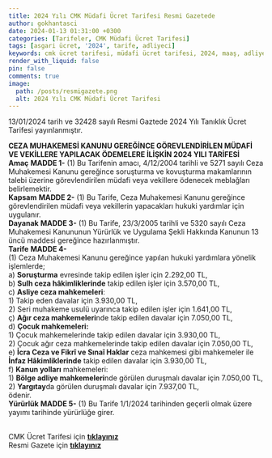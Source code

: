 ```yaml
---
title: 2024 Yılı CMK Müdafi Ücret Tarifesi Resmi Gazetede
author: gokhantasci
date: 2024-01-13 01:31:00 +0300
categories: [Tarifeler, CMK Müdafi Ücret Tarifesi]
tags: [asgari ücret, '2024', tarife, adliyeci]
keywords: cmk ücret tarifesi, müdafi ücret tarifesi, 2024, maaş, adliyeci, Adalet Bakanlığı
render_with_liquid: false
pin: false
comments: true
image:
  path: /posts/resmigazete.png
  alt: 2024 Yılı CMK Müdafi Ücret Tarifesi
---
```


13/01/2024 tarih ve 32428 sayılı Resmi Gaztede 2024 Yılı Tanıklık Ücret Tarifesi yayınlanmıştır.


**CEZA MUHAKEMESİ KANUNU GEREĞİNCE GÖREVLENDİRİLEN MÜDAFİ VE VEKİLLERE YAPILACAK ÖDEMELERE  İLİŞKİN 2024 YILI TARİFESİ**
<br>
**Amaç**
**MADDE 1-** (1) Bu Tarifenin amacı, 4/12/2004 tarihli ve 5271 sayılı Ceza Muhakemesi Kanunu gereğince soruşturma ve kovuşturma makamlarının talebi üzerine görevlendirilen müdafi veya vekillere ödenecek meblağları belirlemektir.
<br>
**Kapsam**
**MADDE 2-** (1) Bu Tarife, Ceza Muhakemesi Kanunu gereğince görevlendirilen müdafi veya vekillerin yapacakları hukuki yardımlar için uygulanır.
<br>
**Dayanak**
**MADDE 3-** (1) Bu Tarife, 23/3/2005 tarihli ve 5320 sayılı Ceza Muhakemesi Kanununun Yürürlük ve Uygulama Şekli Hakkında Kanunun 13 üncü maddesi gereğince hazırlanmıştır.
<br>
**Tarife**
**MADDE 4-** 
<br>(1) Ceza Muhakemesi Kanunu gereğince yapılan hukuki yardımlara yönelik işlemlerde;
<br>a) **Soruşturma** evresinde takip edilen işler için 2.292,00 TL,
<br>b) **Sulh ceza hâkimliklerinde** takip edilen işler için 3.570,00 TL,
<br>c) **Asliye ceza mahkemeleri**:
<br>1) Takip eden davalar için 3.930,00 TL,
<br>2) Seri muhakeme usulü uyarınca takip edilen işler için 1.641,00 TL,
<br>ç) **Ağır ceza mahkemeleri**nde takip edilen davalar için 7.050,00 TL,
<br>d) **Çocuk mahkemeleri:**
<br>1) Çocuk mahkemelerinde takip edilen davalar için 3.930,00 TL,
<br>2) Çocuk ağır ceza mahkemelerinde takip edilen davalar için 7.050,00 TL,
<br>e) **İcra Ceza ve Fikrî ve Sınaî Haklar** ceza mahkemesi gibi mahkemeler ile **İnfaz Hâkimliklerinde** takip edilen davalar için 3.930,00 TL,
<br>f) **Kanun yolları** mahkemeleri:
<br>1) **Bölge adliye mahkemeleri**nde görülen duruşmalı davalar için 7.050,00 TL,
<br>2) **Yargıtay**da görülen duruşmalı davalar için 7.937,00 TL,
<br>ödenir.
<br>
**Yürürlük**
**MADDE 5-** (1) Bu Tarife 1/1/2024 tarihinden geçerli olmak üzere yayımı tarihinde yürürlüğe girer.


<br>CMK Ücret Tarifesi için [**tıklayınız**](https://adliyeci.com.tr/cmkavukat/)
<br>Resmi Gazete için [**tıklayınız**](https://www.resmigazete.gov.tr/eskiler/2024/01/20240113-12.htm)
